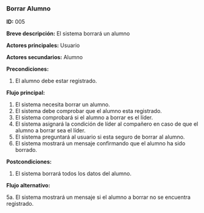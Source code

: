### **Borrar Alumno**

**ID:** 005

**Breve descripción:** El sistema borrará un alumno

**Actores principales:** Usuario

**Actores secundarios:** Alumno

**Precondiciones:** 

 1. El alumno debe estar registrado.

 **Flujo principal:**

  1. El sistema necesita borrar un alumno.
  2. El sistema debe comprobar que el alumno esta registrado.
  3. El sistema comprobará si el alumno a borrar es el líder.
  4. El sistema asignará la condición de líder al compañero en caso de que el alumno a borrar sea el líder.
  5. El sistema preguntará al usuario si esta seguro de borrar al alumno.
  6. El sistema mostrará un mensaje confirmando que el alumno ha sido borrado.
  

**Postcondiciones:**

  1. El sistema borrará todos los datos del alumno.
 

 **Flujo alternativo:**

  5a. El sistema mostrará un mensaje si el alumno a borrar no se encuentra registrado.
